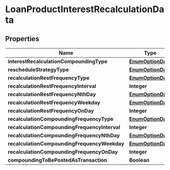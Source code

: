 
# LoanProductInterestRecalculationData

## Properties
Name | Type | Description | Notes
------------ | ------------- | ------------- | -------------
**interestRecalculationCompoundingType** | [**EnumOptionData**](EnumOptionData.md) |  |  [optional]
**rescheduleStrategyType** | [**EnumOptionData**](EnumOptionData.md) |  |  [optional]
**recalculationRestFrequencyType** | [**EnumOptionData**](EnumOptionData.md) |  |  [optional]
**recalculationRestFrequencyInterval** | **Integer** |  |  [optional]
**recalculationRestFrequencyNthDay** | [**EnumOptionData**](EnumOptionData.md) |  |  [optional]
**recalculationRestFrequencyWeekday** | [**EnumOptionData**](EnumOptionData.md) |  |  [optional]
**recalculationRestFrequencyOnDay** | **Integer** |  |  [optional]
**recalculationCompoundingFrequencyType** | [**EnumOptionData**](EnumOptionData.md) |  |  [optional]
**recalculationCompoundingFrequencyInterval** | **Integer** |  |  [optional]
**recalculationCompoundingFrequencyNthDay** | [**EnumOptionData**](EnumOptionData.md) |  |  [optional]
**recalculationCompoundingFrequencyWeekday** | [**EnumOptionData**](EnumOptionData.md) |  |  [optional]
**recalculationCompoundingFrequencyOnDay** | **Integer** |  |  [optional]
**compoundingToBePostedAsTransaction** | **Boolean** |  |  [optional]



